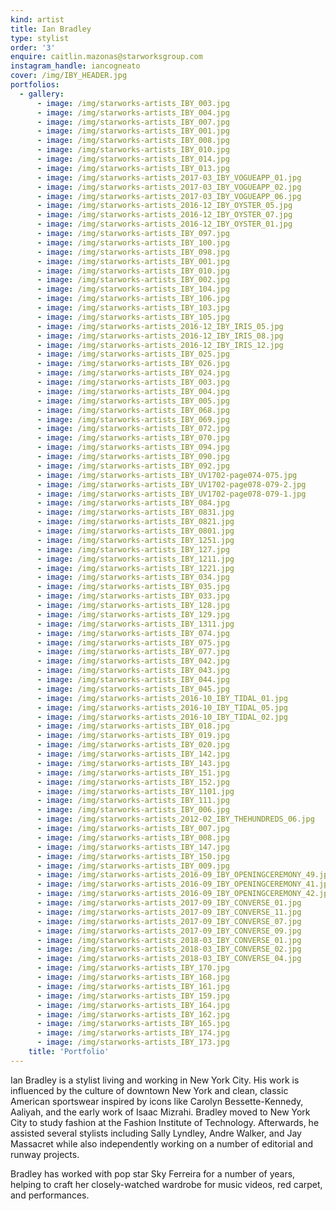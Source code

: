 ```yaml
---
kind: artist
title: Ian Bradley
type: stylist
order: '3'
enquire: caitlin.mazonas@starworksgroup.com
instagram_handle: iancogneato
cover: /img/IBY_HEADER.jpg
portfolios:
  - gallery:
      - image: /img/starworks-artists_IBY_003.jpg
      - image: /img/starworks-artists_IBY_004.jpg
      - image: /img/starworks-artists_IBY_007.jpg
      - image: /img/starworks-artists_IBY_001.jpg
      - image: /img/starworks-artists_IBY_008.jpg
      - image: /img/starworks-artists_IBY_010.jpg
      - image: /img/starworks-artists_IBY_014.jpg
      - image: /img/starworks-artists_IBY_013.jpg
      - image: /img/starworks-artists_2017-03_IBY_VOGUEAPP_01.jpg
      - image: /img/starworks-artists_2017-03_IBY_VOGUEAPP_02.jpg
      - image: /img/starworks-artists_2017-03_IBY_VOGUEAPP_06.jpg
      - image: /img/starworks-artists_2016-12_IBY_OYSTER_05.jpg
      - image: /img/starworks-artists_2016-12_IBY_OYSTER_07.jpg
      - image: /img/starworks-artists_2016-12_IBY_OYSTER_01.jpg
      - image: /img/starworks-artists_IBY_097.jpg
      - image: /img/starworks-artists_IBY_100.jpg
      - image: /img/starworks-artists_IBY_098.jpg
      - image: /img/starworks-artists_IBY_001.jpg
      - image: /img/starworks-artists_IBY_010.jpg
      - image: /img/starworks-artists_IBY_002.jpg
      - image: /img/starworks-artists_IBY_104.jpg
      - image: /img/starworks-artists_IBY_106.jpg
      - image: /img/starworks-artists_IBY_103.jpg
      - image: /img/starworks-artists_IBY_105.jpg
      - image: /img/starworks-artists_2016-12_IBY_IRIS_05.jpg
      - image: /img/starworks-artists_2016-12_IBY_IRIS_08.jpg
      - image: /img/starworks-artists_2016-12_IBY_IRIS_12.jpg
      - image: /img/starworks-artists_IBY_025.jpg
      - image: /img/starworks-artists_IBY_026.jpg
      - image: /img/starworks-artists_IBY_024.jpg
      - image: /img/starworks-artists_IBY_003.jpg
      - image: /img/starworks-artists_IBY_004.jpg
      - image: /img/starworks-artists_IBY_005.jpg
      - image: /img/starworks-artists_IBY_068.jpg
      - image: /img/starworks-artists_IBY_069.jpg
      - image: /img/starworks-artists_IBY_072.jpg
      - image: /img/starworks-artists_IBY_070.jpg
      - image: /img/starworks-artists_IBY_094.jpg
      - image: /img/starworks-artists_IBY_090.jpg
      - image: /img/starworks-artists_IBY_092.jpg
      - image: /img/starworks-artists_IBY_UV1702-page074-075.jpg
      - image: /img/starworks-artists_IBY_UV1702-page078-079-2.jpg
      - image: /img/starworks-artists_IBY_UV1702-page078-079-1.jpg
      - image: /img/starworks-artists_IBY_084.jpg
      - image: /img/starworks-artists_IBY_0831.jpg
      - image: /img/starworks-artists_IBY_0821.jpg
      - image: /img/starworks-artists_IBY_0801.jpg
      - image: /img/starworks-artists_IBY_1251.jpg
      - image: /img/starworks-artists_IBY_127.jpg
      - image: /img/starworks-artists_IBY_1211.jpg
      - image: /img/starworks-artists_IBY_1221.jpg
      - image: /img/starworks-artists_IBY_034.jpg
      - image: /img/starworks-artists_IBY_035.jpg
      - image: /img/starworks-artists_IBY_033.jpg
      - image: /img/starworks-artists_IBY_128.jpg
      - image: /img/starworks-artists_IBY_129.jpg
      - image: /img/starworks-artists_IBY_1311.jpg
      - image: /img/starworks-artists_IBY_074.jpg
      - image: /img/starworks-artists_IBY_075.jpg
      - image: /img/starworks-artists_IBY_077.jpg
      - image: /img/starworks-artists_IBY_042.jpg
      - image: /img/starworks-artists_IBY_043.jpg
      - image: /img/starworks-artists_IBY_044.jpg
      - image: /img/starworks-artists_IBY_045.jpg
      - image: /img/starworks-artists_2016-10_IBY_TIDAL_01.jpg
      - image: /img/starworks-artists_2016-10_IBY_TIDAL_05.jpg
      - image: /img/starworks-artists_2016-10_IBY_TIDAL_02.jpg
      - image: /img/starworks-artists_IBY_018.jpg
      - image: /img/starworks-artists_IBY_019.jpg
      - image: /img/starworks-artists_IBY_020.jpg
      - image: /img/starworks-artists_IBY_142.jpg
      - image: /img/starworks-artists_IBY_143.jpg
      - image: /img/starworks-artists_IBY_151.jpg
      - image: /img/starworks-artists_IBY_152.jpg
      - image: /img/starworks-artists_IBY_1101.jpg
      - image: /img/starworks-artists_IBY_111.jpg
      - image: /img/starworks-artists_IBY_006.jpg
      - image: /img/starworks-artists_2012-02_IBY_THEHUNDREDS_06.jpg
      - image: /img/starworks-artists_IBY_007.jpg
      - image: /img/starworks-artists_IBY_008.jpg
      - image: /img/starworks-artists_IBY_147.jpg
      - image: /img/starworks-artists_IBY_150.jpg
      - image: /img/starworks-artists_IBY_009.jpg
      - image: /img/starworks-artists_2016-09_IBY_OPENINGCEREMONY_49.jpg
      - image: /img/starworks-artists_2016-09_IBY_OPENINGCEREMONY_41.jpg
      - image: /img/starworks-artists_2016-09_IBY_OPENINGCEREMONY_42.jpg
      - image: /img/starworks-artists_2017-09_IBY_CONVERSE_01.jpg
      - image: /img/starworks-artists_2017-09_IBY_CONVERSE_11.jpg
      - image: /img/starworks-artists_2017-09_IBY_CONVERSE_07.jpg
      - image: /img/starworks-artists_2017-09_IBY_CONVERSE_09.jpg
      - image: /img/starworks-artists_2018-03_IBY_CONVERSE_01.jpg
      - image: /img/starworks-artists_2018-03_IBY_CONVERSE_02.jpg
      - image: /img/starworks-artists_2018-03_IBY_CONVERSE_04.jpg
      - image: /img/starworks-artists_IBY_170.jpg
      - image: /img/starworks-artists_IBY_168.jpg
      - image: /img/starworks-artists_IBY_161.jpg
      - image: /img/starworks-artists_IBY_159.jpg
      - image: /img/starworks-artists_IBY_164.jpg
      - image: /img/starworks-artists_IBY_162.jpg
      - image: /img/starworks-artists_IBY_165.jpg
      - image: /img/starworks-artists_IBY_174.jpg
      - image: /img/starworks-artists_IBY_173.jpg
    title: 'Portfolio'
---
```

Ian Bradley is a stylist living and working in New York City. His work is influenced by the culture of downtown New York and clean, classic American sportswear inspired by icons like Carolyn Bessette-Kennedy, Aaliyah, and the early work of Isaac Mizrahi. Bradley moved to New York City to study fashion at the Fashion Institute of Technology. Afterwards, he assisted several stylists including Sally Lyndley, Andre Walker, and Jay Massacret while also independently working on a number of editorial and runway projects.

Bradley has worked with pop star Sky Ferreira for a number of years, helping to craft her closely-watched wardrobe for music videos, red carpet, and performances.
